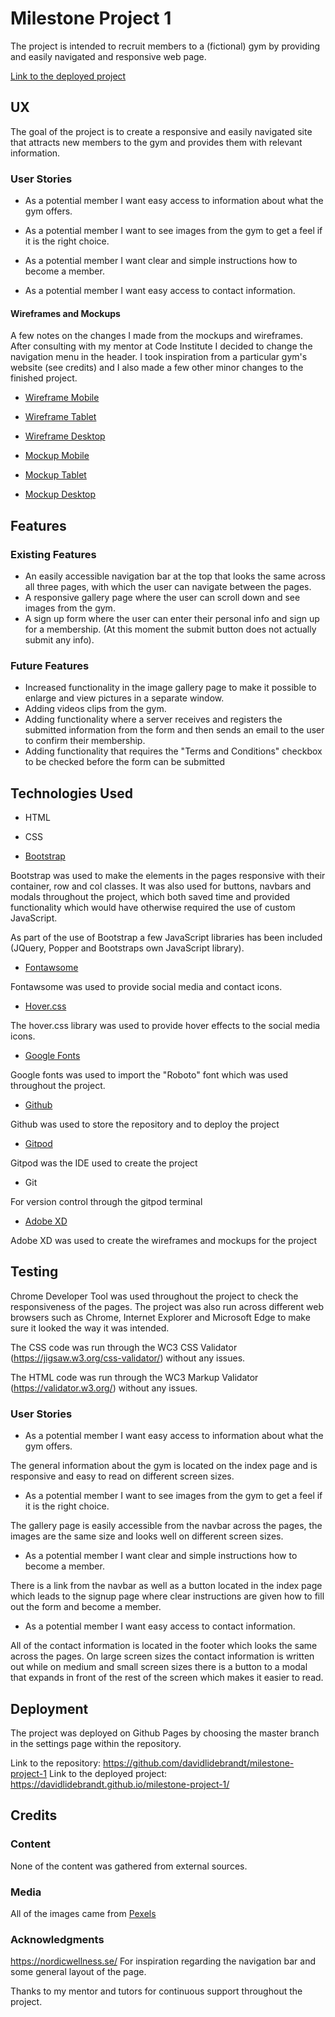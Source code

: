 # Milestone Project 1

The project is intended to recruit members to a (fictional) gym by providing and easily navigated and responsive web page.

[Link to the deployed project](https://davidlidebrandt.github.io/milestone-project-1/)

## UX

The goal of the project is to create a responsive and easily navigated site that attracts new members to the gym and provides them with relevant information.

### User Stories

* As a potential member I want easy access to information about what the gym offers.

* As a potential member I want to see images from the gym to get a feel if it is the right choice.

* As a potential member I want clear and simple instructions how to become a member.

* As a potential member I want easy access to contact information.


#### Wireframes and Mockups

A few notes on the changes I made from the mockups and wireframes. After consulting with my mentor at Code Institute I decided to change the navigation menu in the header.
I took inspiration from a particular gym's website (see credits) and I also made a few other minor changes to the finished project.


* [Wireframe Mobile](assets/images/wireframe-mobile.jpg)
* [Wireframe Tablet](assets/images/wireframe-tablet.jpg)
* [Wireframe Desktop](assets/images/wireframe-desktop.jpg)

* [Mockup Mobile](assets/images/mockup-mobile.jpg)
* [Mockup Tablet](assets/images/mockup-tablet.jpg)
* [Mockup Desktop](assets/images/mockup-desktop.jpg)
   

## Features

### Existing Features

* An easily accessible navigation bar at the top  that looks the same across all three pages, with which the user can navigate between the pages.
* A responsive gallery page where the user can scroll down and see images from the gym.
* A sign up form where the user can enter their personal info and sign up for a membership. (At this moment the submit button does not actually submit any info).


### Future Features

* Increased functionality in the image gallery page to make it possible to enlarge and view pictures in a separate window.
* Adding videos clips from the gym.
* Adding functionality where a server receives and registers the submitted information from the form and then sends an email to the user to confirm their membership.
* Adding functionality that requires the "Terms and Conditions" checkbox to be checked before the form can be submitted

## Technologies Used

* HTML

* CSS

* [Bootstrap](https://getbootstrap.com/)

Bootstrap was used to make the elements in the pages responsive with their container, row and col classes.
It was also used for buttons, navbars and modals throughout the project, which both saved time and provided functionality which would have otherwise required the use of custom JavaScript.

As part of the use of Bootstrap a few JavaScript libraries has been included (JQuery, Popper and Bootstraps own JavaScript library).

* [Fontawsome](https://fontawesome.com/)

Fontawsome was used to provide social media and contact icons.

* [Hover.css](https://cdnjs.com/libraries/hover.css)

The hover.css library was used to provide hover effects to the social media icons.

* [Google Fonts](https://fonts.google.com/)

Google fonts was used to import the "Roboto" font which was used throughout the project.

* [Github](https://github.com/)

Github was used to store the repository and to deploy the project

* [Gitpod](https://www.gitpod.io/)

Gitpod was the IDE used to create the project

* Git 

For version control through the gitpod terminal

* [Adobe XD](https://www.adobe.com/products/xd.html)

Adobe XD was used to create the wireframes and mockups for the project


## Testing

Chrome Developer Tool was used throughout the project to check the responsiveness of the pages. The project was also run across different web browsers such as Chrome,
Internet Explorer and Microsoft Edge to make sure it looked the way it was intended.

The CSS code was run through the WC3 CSS Validator (https://jigsaw.w3.org/css-validator/) without any issues.

The HTML code was run through the WC3 Markup Validator (https://validator.w3.org/) without any issues.

### User Stories

* As a potential member I want easy access to information about what the gym offers.

The general information about the gym is located on the index page and is responsive and easy to read on different screen sizes.

* As a potential member I want to see images from the gym to get a feel if it is the right choice.

The gallery page is easily accessible from the navbar across the pages, the images are the same size and looks well on different screen sizes.

* As a potential member I want clear and simple instructions how to become a member.

There is a link from the navbar as well as a button located in the index page which leads to the signup page where clear instructions are given how to fill out the form and become a member.

* As a potential member I want easy access to contact information.

All of the contact information is located in the footer which looks the same across the pages. On large screen sizes the contact information is written out while on medium and small screen sizes there is a button to a modal that expands in front of the rest of the screen which makes it easier to read.

## Deployment

The project was deployed on Github Pages by choosing the master branch in the settings page within the repository.

Link to the repository: https://github.com/davidlidebrandt/milestone-project-1
Link to the deployed project: https://davidlidebrandt.github.io/milestone-project-1/

## Credits 

### Content

None of the content was gathered from external sources.

### Media

All of the images came from [Pexels](https://www.pexels.com/royalty-free-images/)

### Acknowledgments

https://nordicwellness.se/ For inspiration regarding the navigation bar and some general layout of the page.

Thanks to my mentor and tutors for continuous support throughout the project.